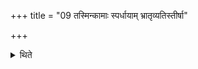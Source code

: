 +++
title = "09 तस्मिन्कामाः स्पर्धायाम् भ्रातृव्यतिस्तीर्षा"

+++

<details><summary>थिते</summary>

तस्मिन्कामाः स्पर्धायां भ्रातृव्यतिस्तीर्षा स्वर्गः पशवो वा ९
</details>
